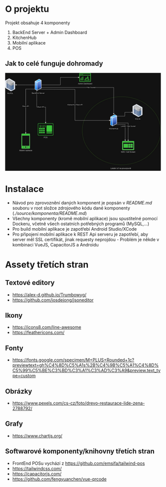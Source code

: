 # O projektu
Projekt obsahuje 4 komponenty
1. BackEnd Server + Admin Dashboard
2. KitchenHub
3. Mobilní aplikace
4. POS

## Jak to celé funguje dohromady
![image](/sketches/App%20Diagram.jpg)


# Instalace
- Návod pro zprovoznění daných komponent je popsán v _README.md_ souboru v root složce zdrojového kódu dané komponenty (_./source/komponenta/README.md_)
- Všechny komponenty (kromě mobilní aplikace) jsou spustitelné pomocí Dockeru, včetně všech ostatních potřebných programů (MySQL,...)
- Pro build mobilní aplikace je zapotřebí Android Studio/XCode
- Pro připojení mobilní aplikace k REST Api serveru je zapotřebí, aby server měl SSL certifikát, jinak requesty neprojdou - Problém je někde v kombinaci VueJS, CapacitorJS a Androidu


# Assety třetích stran

## Textové editory
- https://alex-d.github.io/Trumbowyg/
- https://github.com/josdejong/jsoneditor


## Ikony
- https://icons8.com/line-awesome
- https://feathericons.com/

## Fonty
- https://fonts.google.com/specimen/M+PLUS+Rounded+1c?previewtext=gh%C4%8D%C5%A1s%2B%C4%9B%C5%A1%C4%8D%C5%99%C5%BE%C3%BD%C3%A1%C3%AD%C3%A9&preview.text_type=custom

## Obrázky
- https://www.pexels.com/cs-cz/foto/drevo-restaurace-lide-zena-2788792/

## Grafy
- https://www.chartjs.org/

## Softwarové komponenty/knihovny třetích stran
- FrontEnd POSu vychází z https://github.com/emsifa/tailwind-pos
- https://tailwindcss.com/
- https://capacitorjs.com/
- https://github.com/fengyuanchen/vue-qrcode